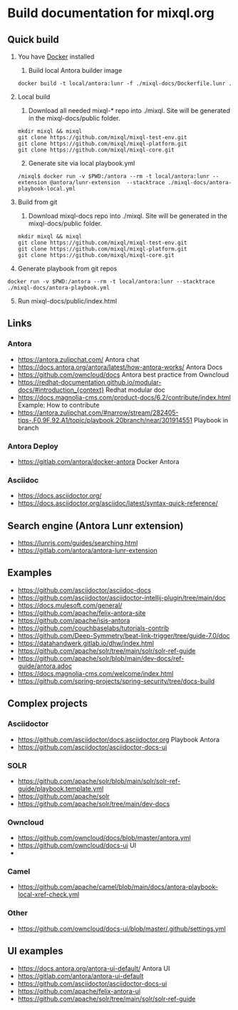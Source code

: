 # Build documentation for mixql.org

## Quick build

1. You have [Docker](https://docs.docker.com/desktop/) installed 
   1. Build local Antora builder image
    ```
    docker build -t local/antora:lunr -f ./mixql-docs/Dockerfile.lunr .
    ```

2. Local build
   1. Download all needed mixql-* repo into ./mixql. Site will be generated in the mixql-docs/public folder.
    ```
    mkdir mixql && mixql
    git clone https://github.com/mixql/mixql-test-env.git
    git clone https://github.com/mixql/mixql-platform.git
    git clone https://github.com/mixql/mixql-core.git
    ```
   2. Generate site via local playbook.yml

    ```
   /mixql$ docker run -v $PWD:/antora --rm -t local/antora:lunr --extension @antora/lunr-extension  --stacktrace ./mixql-docs/antora-playbook-local.yml
    ```
3. Build from git
    1. Download mixql-docs repo into ./mixql. Site will be generated in the mixql-docs/public folder.
    ```
    mkdir mixql && mixql
    git clone https://github.com/mixql/mixql-test-env.git
    git clone https://github.com/mixql/mixql-platform.git
    git clone https://github.com/mixql/mixql-core.git
    ```
4. Generate playbook from git repos

```
docker run -v $PWD:/antora --rm -t local/antora:lunr --stacktrace ./mixql-docs/antora-playbook.yml
```  
5. Run mixql-docs/public/index.html

## Links

### Antora
- https://antora.zulipchat.com/ Antora chat
- https://docs.antora.org/antora/latest/how-antora-works/ Antora Docs
- https://github.com/owncloud/docs Antora best practice from Owncloud
- https://redhat-documentation.github.io/modular-docs/#introduction_{context} Redhat modular doc
- https://docs.magnolia-cms.com/product-docs/6.2/contribute/index.html Example: How to contribute
- https://antora.zulipchat.com/#narrow/stream/282405-tips-.F0.9F.92.A1/topic/playbook.20branch/near/301914551 Playbook in branch

### Antora Deploy
- https://gitlab.com/antora/docker-antora Docker Antora

### Asciidoc
- https://docs.asciidoctor.org/ 
- https://docs.asciidoctor.org/asciidoc/latest/syntax-quick-reference/ 

## Search engine (Antora Lunr extension)
- https://lunrjs.com/guides/searching.html
- https://gitlab.com/antora/antora-lunr-extension

## Examples
- https://github.com/asciidoctor/asciidoc-docs
- https://github.com/asciidoctor/asciidoctor-intellij-plugin/tree/main/doc
- https://docs.mulesoft.com/general/
- https://github.com/apache/felix-antora-site
- https://github.com/apache/isis-antora
- https://github.com/couchbaselabs/tutorials-contrib 
- https://github.com/Deep-Symmetry/beat-link-trigger/tree/guide-7.0/doc
- https://datahandwerk.gitlab.io/dhw/index.html
- https://github.com/apache/solr/tree/main/solr/solr-ref-guide
- https://github.com/apache/solr/blob/main/dev-docs/ref-guide/antora.adoc
- https://docs.magnolia-cms.com/welcome/index.html 
- https://github.com/spring-projects/spring-security/tree/docs-build

## Complex projects
### Asciidoctor
- https://github.com/asciidoctor/docs.asciidoctor.org Playbook Antora
- https://github.com/asciidoctor/asciidoctor-docs-ui

### SOLR
- https://github.com/apache/solr/blob/main/solr/solr-ref-guide/playbook.template.yml 
- https://github.com/apache/solr
- https://github.com/apache/solr/tree/main/dev-docs

### Owncloud
- https://github.com/owncloud/docs/blob/master/antora.yml
- https://github.com/owncloud/docs-ui UI
- 

### Camel
- https://github.com/apache/camel/blob/main/docs/antora-playbook-local-xref-check.yml

### Other
- https://github.com/owncloud/docs-ui/blob/master/.github/settings.yml

## UI examples
- https://docs.antora.org/antora-ui-default/ Antora UI
- https://gitlab.com/antora/antora-ui-default
- https://github.com/asciidoctor/asciidoctor-docs-ui 
- https://github.com/apache/felix-antora-ui 
- https://github.com/apache/solr/tree/main/solr/solr-ref-guide 


